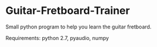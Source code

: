 # Guitar-Fretboard-Trainer
Small python program to help you learn the guitar fretboard.

Requirements: python 2.7, pyaudio, numpy
